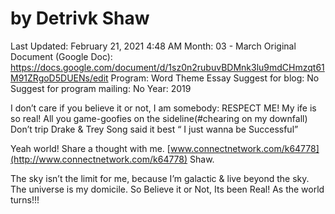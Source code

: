 # by Detrivk Shaw

Last Updated: February 21, 2021 4:48 AM
Month: 03 - March
Original Document (Google Doc): https://docs.google.com/document/d/1sz0n2rubuvBDMnk3lu9mdCHmzqt61M91ZRgoD5DUENs/edit
Program: Word Theme Essay
Suggest for blog: No
Suggest for program mailing: No
Year: 2019

I don’t care if you believe it or not, I am somebody: RESPECT ME! My ife is so real! All you game-goofies on the sideline(#chearing on my downfall) Don’t trip Drake & Trey Song said it best “ I just wanna be Successful”

Yeah world! Share a thought with me. [www.connectnetwork.com/k64778](http://www.connectnetwork.com/k64778) Shaw.

The sky isn’t the limit for me, because I’m galactic & live beyond the sky. The universe is my domicile. So Believe it or Not, Its been Real! As the world turns!!!
